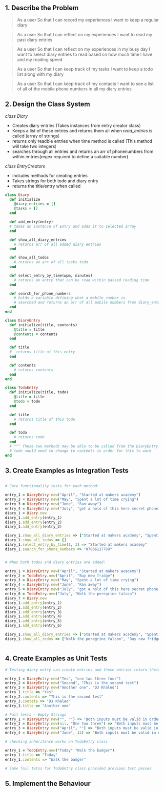 ## 1. Describe the Problem
> As a user
> So that I can record my experiences
> I want to keep a regular diary

> As a user
> So that I can reflect on my experiences
> I want to read my past diary entries

> As a user
> So that I can reflect on my experiences in my busy day
> I want to select diary entries to read based on how much time I have and my reading speed

> As a user
> So that I can keep track of my tasks
> I want to keep a todo list along with my diary

> As a user
> So that I can keep track of my contacts
> I want to see a list of all of the mobile phone numbers in all my diary entries

## 2. Design the Class System

_class Diary_
* Creates diary entries (Takes instances from entry creator class)
* Keeps a list of these entries and returns them all when _read_entries_ is called (array of strings)
* returns only readble entries when time method is called (This method will take two integers)
* searches through all entries and returns an arr of phonenumbers from within entries(regex required to define a suitable number)

_class EntryCreators_
* includes methods for creating entries
* Takes strings for both todo and diary entry 
* returns the title/entry when called

```ruby
class Diary
  def initialize 
    @diary_entries = []
    @tasks = []
  end

  def add_entry(entry)
  # takes an instance of Entry and adds it to selected array
  end

  def show_all_diary_entries
    # returns arr of all added diary entries
  end

  def show_all_todos
    # returns an arr of all tasks todo
  end

  def select_entry_by_time(wpm, minutes)
    # returns an entry that can be read within passed reading time
  end

  def search_for_phone_numbers
    # holds a variable defining what a mobile number is
    # searched and returns an arr of all mobile numbers from diary_entries arr
  end
end

class DiaryEntry
  def initialize(title, contents)
    @title = title
    @contents = contents
  end

  def title
  #  returns title of this entry
  end

  def contents
    # returns contents
  end
end

class TodoEntry
  def initialize(title, todo)
    @title = title
    @todo = todo
  end

  def title
    # returns title of this todo
  end

  def todo
    # returns todo
  end
  # ^^^ These two methods may be able to be called from the DiaryEntry class (will write a test for this)
  # todo would need to change to contents in order for this to work
end

```

## 3. Create Examples as Integration Tests
```ruby

# Core functionality tests for each method:

entry_1 = DiaryEntry.new("April", "Started at makers academy")
entry_2 = DiaryEntry.new("May", "Spent a lot of time crying")
entry_3 = DiaryEntry.new("June", "Ran away")
entry_4 = DiaryEntry.new("July", "got a hold of this here secret phone number 07866117788")
diary_1 = Diary.new
diary_1.add_entry(entry_1)
diary_1.add_entry(entry_2)
diary_1.add_entry(entry_3)

diary_1.show_all_diary_entries => ["Started at makers academy", "Spent a lot of time crying", "Ran away", "got a hold of this here secret phone number 07866117788"]
diary_1.show_all_todos => []
diary_1.select_entry_by_time(1, 3) => "Started at makers academy"
diary_1.search_for_phone_numbers => "07866117788"


# When both todos and diary entries are added: 

entry_1 = DiaryEntry.new("April", "Started at makers academy")
entry_2 = TodoEntry.new("April", "Buy new fridge")
entry_3 = DiaryEntry.new("May", "Spent a lot of time crying")
entry_4 = DiaryEntry.new("June", "Ran away")
entry_5 = DiaryEntry.new("July", "got a hold of this here secret phone number 07866117788")
entry_6 = TodoEntry.new("July", "Walk the peregrine falcon")
diary_7 = Diary.new
diary_1.add_entry(entry_1)
diary_1.add_entry(entry_2)
diary_1.add_entry(entry_3)
diary_1.add_entry(entry_4)
diary_1.add_entry(entry_5)
diary_1.add_entry(entry_6)

diary_1.show_all_diary_entries => ["Started at makers academy", "Spent a lot of time crying", "Ran away", "got a hold of this here secret phone number 07866117788"]
diary_1.show_all_todos => ["Walk the peregrine falcon", "Buy new fridge"]



```

## 4. Create Examples as Unit Tests
```ruby
# Testing diary entry can create entries and these entries return their correct contents/title:

entry_1 = DiaryEntry.new("Yes", "one two three four")
entry_2 = DiaryEntry.new("Second", "This is the second test")
entry_3 = DiaryEntry.new("Another one", "DJ Khaled")
entry_1.title => "Yes"
entry_2.contents => "This is the second test"
entry_3.contets => "DJ Khaled"
entry_3.title => "Another one"

# Fail tests - Empty Strings
entry_1 = DiaryEntry.new("", "") => "Both inputs must be valid in order to create a new entry"
entry_2 = DiaryEntry.new(nil, "One two three") => "Both inputs must be valid in order to create a new entry"
entry_3 = DiaryEntry.new("April", "") => "Both inputs must be valid in order to create a new entry"
entry_4 = DiaryEntry.new("June", 12) => "Both inputs must be valid in order to create a new entry"

# checking inheritence works on TodoEntry class

entry_1 = TodoEntry.new("Today" "Walk the badger")
entry_1.title => "Today"
entry_1.contents => "Walk the badger"

# Same fail tetss for TodoEntry class provided previous test passes

```

## 5. Implement the Behaviour


